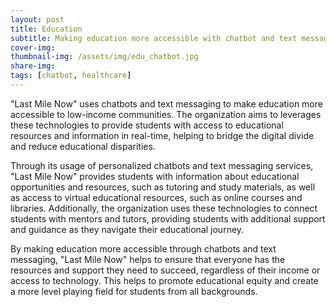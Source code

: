 ```yaml
---
layout: post
title: Education
subtitle: Making education more accessible with chatbot and text messaging
cover-img: 
thumbnail-img: /assets/img/edu_chatbot.jpg
share-img: 
tags: [chatbot, healthcare]
---
```


"Last Mile Now" uses chatbots and text messaging to make education more accessible to low-income communities. The organization aims to leverages these technologies to provide students with access to educational resources and information in real-time, helping to bridge the digital divide and reduce educational disparities.

Through its usage of personalized chatbots and text messaging services, "Last Mile Now" provides students with information about educational opportunities and resources, such as tutoring and study materials, as well as access to virtual educational resources, such as online courses and libraries. Additionally, the organization uses these technologies to connect students with mentors and tutors, providing students with additional support and guidance as they navigate their educational journey.

By making education more accessible through chatbots and text messaging, "Last Mile Now" helps to ensure that everyone has the resources and support they need to succeed, regardless of their income or access to technology. This helps to promote educational equity and create a more level playing field for students from all backgrounds.

